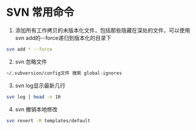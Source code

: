 # SVN 常用命令

1. 添加所有工作拷贝的未版本化文件，包括那些隐藏在深处的文件，可以使用svn add的--force递归到版本化的目录下
```sh
svn add * --force
```

2. svn 忽略文件
```sh
~/.subversion/config文件 搜索 global-ignores
```

3. svn log显示最新几行
```sh
svn log | head -n 10
```

4. svn 撤销本地修改
```sh
svn revert -R templates/default
```